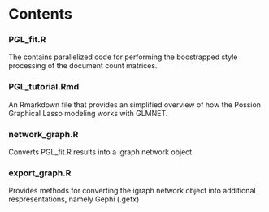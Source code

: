 # Contents

### PGL_fit.R

The contains parallelized code for performing the boostrapped style processing of the document count matrices.

### PGL_tutorial.Rmd

An Rmarkdown file that provides an simplified overview of how the Possion Graphical Lasso modeling works with GLMNET.

### network_graph.R

Converts PGL_fit.R results into a igraph network object.

### export_graph.R

Provides methods for converting the igraph network object into additional respresentations, namely Gephi (.gefx)
  